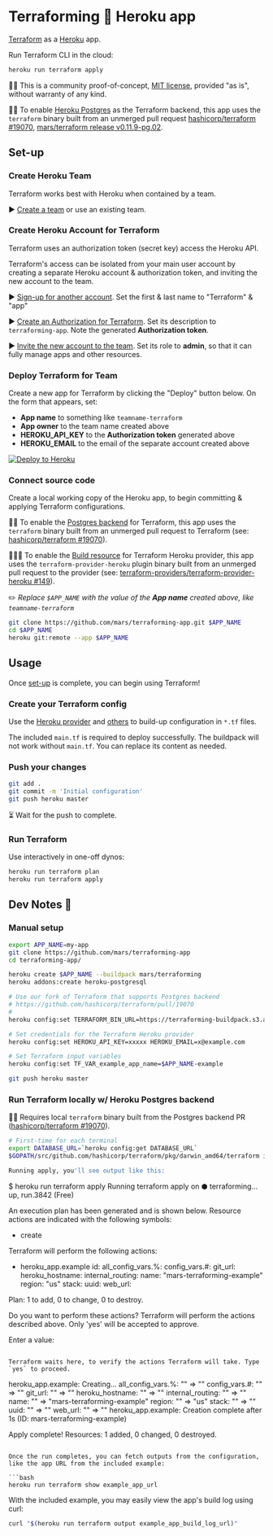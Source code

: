 Terraforming 🌱 Heroku app
===========================

[Terraform](https://www.terraform.io/) as a [Heroku](https://www.heroku.com/) app.

Run Terraform CLI in the cloud:

```bash
heroku run terraform apply
```

🔬🚧 This is a community proof-of-concept, [MIT license](LICENSE), provided "as is", without warranty of any kind.

🌲🔥 To enable [Heroku Postgres](https://www.heroku.com/postgres) as the Terraform backend, this app uses the `terraform` binary built from an unmerged pull request [hashicorp/terraform #19070](https://github.com/hashicorp/terraform/pull/19070), [mars/terraform release v0.11.9-pg.02](https://github.com/mars/terraform/releases/tag/v0.11.9-pg.02).

Set-up
------

### Create Heroku Team

Terraform works best with Heroku when contained by a team.

▶️ [Create a team](https://dashboard.heroku.com/teams/new) or use an existing team.

### Create Heroku Account for Terraform

Terraform uses an authorization token (secret key) access the Heroku API.

Terraform's access can be isolated from your main user account by creating a separate Heroku account & authorization token, and inviting the new account to the team.

▶️ [Sign-up for another account](https://signup.heroku.com/). Set the first & last name to "Terraform" & "app"

▶️ [Create an Authorization for Terraform](https://dashboard.heroku.com/account/applications#authorizations). Set its description to `terraforming-app`. Note the generated **Authorization token**.

▶️ [Invite the new account to the team](https://devcenter.heroku.com/articles/heroku-teams#setting-up-your-heroku-team). Set its role to **admin**, so that it can fully manage apps and other resources.

### Deploy Terraform for Team

Create a new app for Terraform by clicking the "Deploy" button below. On the form that appears, set:

* **App name** to something like `teamname-terraform`
* **App owner** to the team name created above
* **HEROKU_API_KEY** to the **Authorization token** generated above
* **HEROKU_EMAIL** to the email of the separate account created above

[![Deploy to Heroku](https://www.herokucdn.com/deploy/button.svg)](https://heroku.com/deploy)

### Connect source code

Create a local working copy of the Heroku app, to begin committing & applying Terraform configurations.

🌲🔥 To enable the [Postgres backend](https://github.com/mars/terraform/blob/v0.11.9-pg.02/website/docs/backends/types/pg.html.md) for Terraform, this app uses the `terraform` binary built from an unmerged pull request to Terraform (see: [hashicorp/terraform #19070](https://github.com/hashicorp/terraform/pull/19070)).

🌲🔥🔥 To enable the [Build resource](https://github.com/mars/terraform-provider-heroku/blob/v1.6.0-build_resource.01/website/docs/r/build.html.markdown) for Terraform Heroku provider, this app uses the `terraform-provider-heroku` plugin binary built from an unmerged pull request to the provider (see: [terraform-providers/terraform-provider-heroku #149](https://github.com/terraform-providers/terraform-provider-heroku/pull/149)).

✏️ *Replace `$APP_NAME` with the value of the **App name** created above, like `teamname-terraform`*

```bash
git clone https://github.com/mars/terraforming-app.git $APP_NAME
cd $APP_NAME
heroku git:remote --app $APP_NAME
```

Usage
-----

Once [set-up](#user-content-set-up) is complete, you can begin using Terraform!

### Create your Terraform config

Use the [Heroku provider](https://www.terraform.io/docs/providers/heroku/) and [others](https://www.terraform.io/docs/providers/) to build-up configuration in `*.tf` files.

The included `main.tf` is required to deploy successfully. The buildpack will not work without `main.tf`. You can replace its content as needed.

### Push your changes

```bash
git add .
git commit -m 'Initial configuration'
git push heroku master
```

⏳ Wait for the push to complete.

### Run Terraform

Use interactively in one-off dynos:

```bash
heroku run terraform plan
heroku run terraform apply
```

Dev Notes 📓
------------

### Manual setup

```bash
export APP_NAME=my-app
git clone https://github.com/mars/terraforming-app
cd terraforming-app/

heroku create $APP_NAME --buildpack mars/terraforming
heroku addons:create heroku-postgresql

# Use our fork of Terraform that supports Postgres backend
# https://github.com/hashicorp/terraform/pull/19070
# 
heroku config:set TERRAFORM_BIN_URL=https://terraforming-buildpack.s3.amazonaws.com/terraform_0.11.9-pg.02_linux_amd64.zip

# Set credentials for the Terraform Heroku provider
heroku config:set HEROKU_API_KEY=xxxxx HEROKU_EMAIL=x@example.com

# Set Terraform input variables
heroku config:set TF_VAR_example_app_name=$APP_NAME-example

git push heroku master
```

### Run Terraform locally w/ Heroku Postgres backend

🌲🔥 Requires local `terraform` binary built from the Postgres backend PR ([hashicorp/terraform #19070](https://github.com/hashicorp/terraform/pull/19070)).

```bash
# First-time for each terminal
export DATABASE_URL=`heroku config:get DATABASE_URL`
$GOPATH/src/github.com/hashicorp/terraform/pkg/darwin_amd64/terraform init -backend-config="conn_str=$DATABASE_URL"

Running apply, you'll see output like this:

```
$ heroku run terraform apply
Running terraform apply on ⬢ terraforming... up, run.3842 (Free)

An execution plan has been generated and is shown below.
Resource actions are indicated with the following symbols:
  + create

Terraform will perform the following actions:

  + heroku_app.example
      id:                <computed>
      all_config_vars.%: <computed>
      config_vars.#:     <computed>
      git_url:           <computed>
      heroku_hostname:   <computed>
      internal_routing:  <computed>
      name:              "mars-terraforming-example"
      region:            "us"
      stack:             <computed>
      uuid:              <computed>
      web_url:           <computed>


Plan: 1 to add, 0 to change, 0 to destroy.

Do you want to perform these actions?
  Terraform will perform the actions described above.
  Only 'yes' will be accepted to approve.

  Enter a value: 
```

Terraform waits here, to verify the actions Terraform will take. Type `yes` to proceed.

```
heroku_app.example: Creating...
  all_config_vars.%: "" => "<computed>"
  config_vars.#:     "" => "<computed>"
  git_url:           "" => "<computed>"
  heroku_hostname:   "" => "<computed>"
  internal_routing:  "" => "<computed>"
  name:              "" => "mars-terraforming-example"
  region:            "" => "us"
  stack:             "" => "<computed>"
  uuid:              "" => "<computed>"
  web_url:           "" => "<computed>"
heroku_app.example: Creation complete after 1s (ID: mars-terraforming-example)

Apply complete! Resources: 1 added, 0 changed, 0 destroyed.
```

Once the run completes, you can fetch outputs from the configuration, like the app URL from the included example:

```bash
heroku run terraform show example_app_url
```

With the included example, you may easily view the app's build log using curl:

```bash
curl "$(heroku run terraform output example_app_build_log_url)"
```
